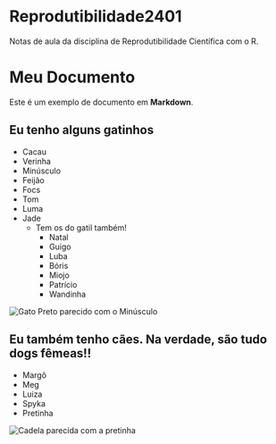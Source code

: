 # Reprodutibilidade2401
Notas de aula da disciplina de Reprodutibilidade Científica com o R.

# Meu Documento
Este é um exemplo de documento em **Markdown**.

## Eu tenho alguns gatinhos

- Cacau
- Verinha
- Minúsculo
- Feijão
- Focs
- Tom
- Luma
- Jade
  - Tem os do gatil também!
    - Natal
    - Guigo
    - Luba
    - Bóris
    - Miojo
    - Patrício
    - Wandinha

![Gato Preto parecido com o Minúsculo](https://th.bing.com/th/id/OIP.mzpyO_aDgMaghkm9h0cF9wHaE8?rs=1&pid=ImgDetMain)

## Eu também tenho cães. Na verdade, são tudo dogs fêmeas!!

- Margô
- Meg
- Luiza
- Spyka
- Pretinha

![Cadela parecida com a pretinha](https://th.bing.com/th/id/OIP.uBfsKt83ZDgNhM2z1XA74AHaF-?rs=1&pid=ImgDetMain)